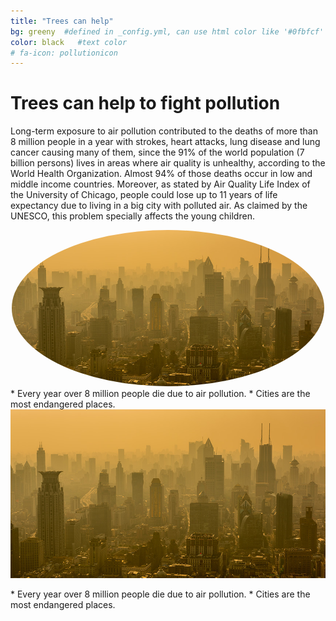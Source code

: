 ```yaml
---
title: "Trees can help"
bg: greeny  #defined in _config.yml, can use html color like '#0fbfcf'
color: black   #text color
# fa-icon: pollutionicon
---
```



# **Trees can help to fight pollution**

Long-term exposure to air pollution contributed to the deaths of more than 8 million people in a year with strokes, heart attacks, lung disease and lung cancer causing many of them, since the 91% of the world population (7 billion persons) lives in areas where air quality is unhealthy, according to the World Health Organization. Almost 94% of those deaths occur in low and middle income countries. Moreover, as stated by Air Quality Life Index of the University of Chicago, people could lose up to 11 years of life expectancy due to living in a big city with polluted air. As claimed by the UNESCO, this problem specially affects the young children.

<style>
.alignleft{
    width: 500px;
    height: 250px;
    text-align: right;
    border-radius: 70%;
}
</style>

<center>
    <img src="img/pollutionCity.jpg" alt="pollution" class="alignleft"/>
</center>
* Every year over 8 million people die due to air pollution.
* Cities are the most endangered places.


<div class="post-container">                
    <div class="post-thumb"><img src=" img/pollutionCity.jpg" alt="pollution"/></div>
    <div class="post-content">
        <p>
        * Every year over 8 million people die due to air pollution.
        * Cities are the most endangered places.
        </p>
   </div>
</div>
